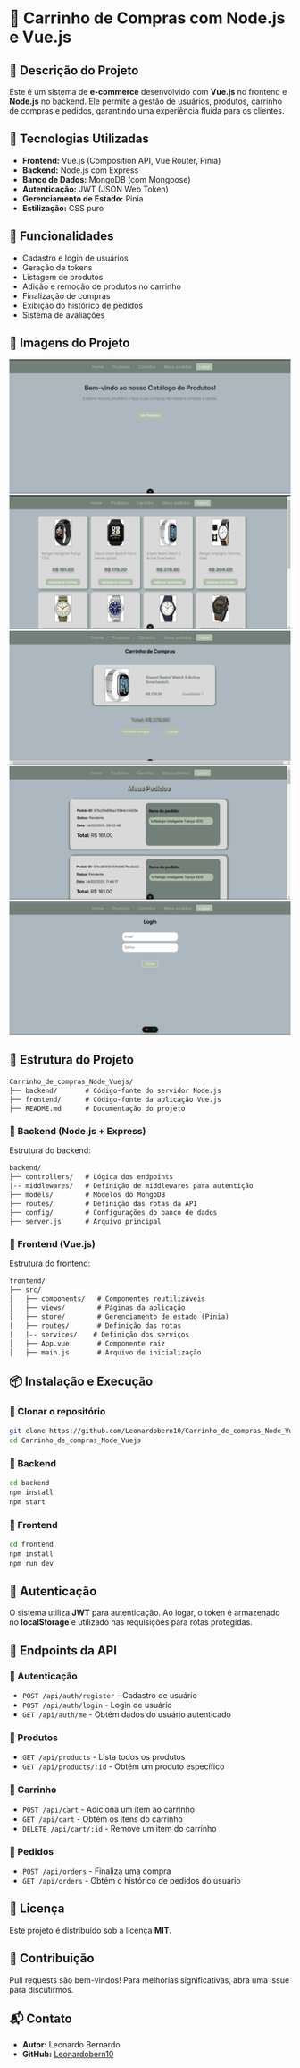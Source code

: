 # 🛒 Carrinho de Compras com Node.js e Vue.js

## 📌 Descrição do Projeto

Este é um sistema de **e-commerce** desenvolvido com **Vue.js** no frontend e **Node.js** no backend. Ele permite a gestão de usuários, produtos, carrinho de compras e pedidos, garantindo uma experiência fluida para os clientes.

## 🚀 Tecnologias Utilizadas

- **Frontend:** Vue.js (Composition API, Vue Router, Pinia)
- **Backend:** Node.js com Express
- **Banco de Dados:** MongoDB (com Mongoose)
- **Autenticação:** JWT (JSON Web Token)
- **Gerenciamento de Estado:** Pinia
- **Estilização:** CSS puro

## 🎯 Funcionalidades

- Cadastro e login de usuários
- Geração de tokens
- Listagem de produtos
- Adição e remoção de produtos no carrinho
- Finalização de compras
- Exibição do histórico de pedidos
- Sistema de avaliações

## 📸 Imagens do Projeto

![](./images/Captura%20de%20tela%202025-03-02%20201219.png)
![](./images/Captura%20de%20tela%202025-03-02%20201229.png)
![](./images/Captura%20de%20tela%202025-03-02%20201246.png)
![](./images/Captura%20de%20tela%202025-03-02%20201256.png)
![](./images/Captura%20de%20tela%202025-03-02%20201307.png)

## 📂 Estrutura do Projeto

```
Carrinho_de_compras_Node_Vuejs/
├── backend/       # Código-fonte do servidor Node.js
├── frontend/      # Código-fonte da aplicação Vue.js
├── README.md      # Documentação do projeto
```

### 📌 Backend (Node.js + Express)

Estrutura do backend:

```
backend/
├── controllers/   # Lógica dos endpoints
|-- middlewares/   # Definição de middlewares para autentição
├── models/        # Modelos do MongoDB
├── routes/        # Definição das rotas da API
├── config/        # Configurações do banco de dados
├── server.js      # Arquivo principal
```

### 📌 Frontend (Vue.js)

Estrutura do frontend:

```
frontend/
├── src/
│   ├── components/   # Componentes reutilizáveis
│   ├── views/        # Páginas da aplicação
│   ├── store/        # Gerenciamento de estado (Pinia)
│   ├── routes/       # Definição das rotas
|   |-- services/    # Definição dos serviços
│   ├── App.vue       # Componente raiz
│   ├── main.js       # Arquivo de inicialização
```

## 📦 Instalação e Execução

### 🔹 Clonar o repositório

```sh
git clone https://github.com/Leonardobern10/Carrinho_de_compras_Node_Vuejs.git
cd Carrinho_de_compras_Node_Vuejs
```

### 🔹 Backend

```sh
cd backend
npm install
npm start
```

### 🔹 Frontend

```sh
cd frontend
npm install
npm run dev
```

## 🔑 Autenticação

O sistema utiliza **JWT** para autenticação. Ao logar, o token é armazenado no **localStorage** e utilizado nas requisições para rotas protegidas.

## 📌 Endpoints da API

### 🔹 Autenticação

- `POST /api/auth/register` - Cadastro de usuário
- `POST /api/auth/login` - Login de usuário
- `GET /api/auth/me` - Obtém dados do usuário autenticado

### 🔹 Produtos

- `GET /api/products` - Lista todos os produtos
- `GET /api/products/:id` - Obtém um produto específico

### 🔹 Carrinho

- `POST /api/cart` - Adiciona um item ao carrinho
- `GET /api/cart` - Obtém os itens do carrinho
- `DELETE /api/cart/:id` - Remove um item do carrinho

### 🔹 Pedidos

- `POST /api/orders` - Finaliza uma compra
- `GET /api/orders` - Obtém o histórico de pedidos do usuário

## 📜 Licença

Este projeto é distribuído sob a licença **MIT**.

## 🤝 Contribuição

Pull requests são bem-vindos! Para melhorias significativas, abra uma issue para discutirmos.

## 📬 Contato

- **Autor:** Leonardo Bernardo
- **GitHub:** [Leonardobern10](https://github.com/Leonardobern10)

